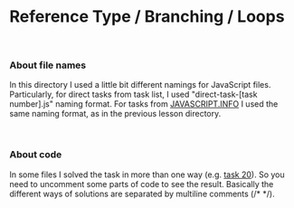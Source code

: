 # Reference Type / Branching / Loops

<br>

### About file names

In this directory I used a little bit different namings for JavaScript files. Particularly, for direct tasks from task list, I used "direct-task-[task number].js" naming format.
For tasks from [JAVASCRIPT.INFO](https://javascript.info/) I used the same naming format, as in the previous lesson directory.

<br>

### About code

In some files I solved the task in more than one way (e.g. [task 20](https://github.com/Arthur-Gyulabyan/ACA-Bootcamp-Tasks/blob/main/lesson-004/direct-task-20.js)). So you need to uncomment some parts of code to see the result․ Basically the different ways of solutions are separated by multiline comments (/\* \*/).
